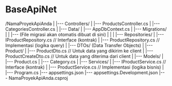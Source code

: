 # BaseApiNet


/NamaProyekApiAnda
|
|--- Controllers/
|    |--- ProductsController.cs
|    |--- CategoriesController.cs
|
|--- Data/
|    |--- AppDbContext.cs
|    |--- Migrations/
|    |    |--- (File migrasi akan otomatis dibuat di sini)
|    |
|    |--- Repositories/
|         |--- IProductRepository.cs  // Interface (kontrak)
|         |--- ProductRepository.cs   // Implementasi (logika query)
|
|--- DTOs/  (Data Transfer Objects)
|    |--- Product/
|         |--- ProductDto.cs          // Untuk data yang dikirim ke client
|         |--- ProductCreateDto.cs    // Untuk data yang diterima dari client
|
|--- Models/
|    |--- Product.cs
|    |--- Category.cs
|
|--- Services/
|    |--- IProductService.cs       // Interface (kontrak)
|    |--- ProductService.cs      // Implementasi (logika bisnis)
|
|--- Program.cs
|--- appsettings.json
|--- appsettings.Development.json
|--- NamaProyekApiAnda.csproj
